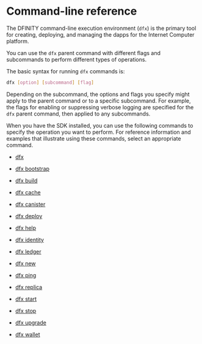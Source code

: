 # Command-line reference

The DFINITY command-line execution environment (`dfx`) is the primary tool for creating, deploying, and managing the dapps for the Internet Computer platform.

You can use the `dfx` parent command with different flags and subcommands to perform different types of operations.

The basic syntax for running `dfx` commands is:

``` bash
dfx [option] [subcommand] [flag]
```

Depending on the subcommand, the options and flags you specify might apply to the parent command or to a specific subcommand. For example, the flags for enabling or suppressing verbose logging are specified for the `dfx` parent command, then applied to any subcommands.

When you have the SDK installed, you can use the following commands to specify the operation you want to perform. For reference information and examples that illustrate using these commands, select an appropriate command.

-   [dfx](./dfx-parent.md)

-   [dfx bootstrap](./dfx-bootstrap.md)

-   [dfx build](./dfx-build.md)

-   [dfx cache](./dfx-cache.md)

-   [dfx canister](./dfx-canister.md)

-   [dfx deploy](./dfx-deploy.md)

-   [dfx help](./dfx-help.md)

-   [dfx identity](./dfx-identity.md)

-   [dfx ledger](./dfx-ledger.md)

-   [dfx new](./dfx-new.md)

-   [dfx ping](./dfx-ping.md)

-   [dfx replica](./dfx-replica.md)

-   [dfx start](./dfx-start.md)

-   [dfx stop](./dfx-stop.md)

-   [dfx upgrade](./dfx-upgrade.md)

-   [dfx wallet](./dfx-wallet.md)
